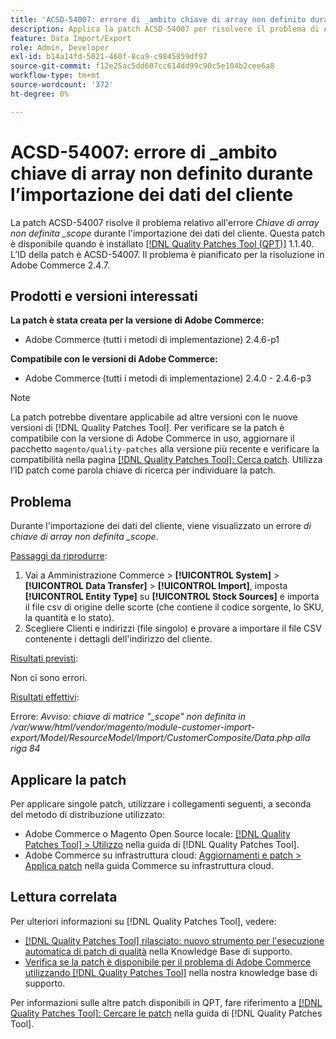```yaml
---
title: 'ACSD-54007: errore di _ambito chiave di array non definito durante l’importazione dei dati del cliente'
description: Applica la patch ACSD-54007 per risolvere il problema di Adobe Commerce, se durante l’importazione dei dati dei clienti viene visualizzato un errore di _ambito chiave array non definita.
feature: Data Import/Export
role: Admin, Developer
exl-id: b14a14fd-5021-460f-8ca9-c9845859df97
source-git-commit: f12e25ac5dd607cc614dd99c90c5e104b2cee6a8
workflow-type: tm+mt
source-wordcount: '372'
ht-degree: 0%

---
```


# ACSD-54007: errore di _ambito chiave di array non definito durante l’importazione dei dati del cliente

La patch ACSD-54007 risolve il problema relativo all&#39;errore *Chiave di array non definita _scope* durante l&#39;importazione dei dati del cliente. Questa patch è disponibile quando è installato [[!DNL Quality Patches Tool (QPT)]](/help/announcements/adobe-commerce-announcements/magento-quality-patches-released-new-tool-to-self-serve-quality-patches.md) 1.1.40. L’ID della patch è ACSD-54007. Il problema è pianificato per la risoluzione in Adobe Commerce 2.4.7.

## Prodotti e versioni interessati

**La patch è stata creata per la versione di Adobe Commerce:**

* Adobe Commerce (tutti i metodi di implementazione) 2.4.6-p1

**Compatibile con le versioni di Adobe Commerce:**

* Adobe Commerce (tutti i metodi di implementazione) 2.4.0 - 2.4.6-p3

>[!NOTE]
>
>La patch potrebbe diventare applicabile ad altre versioni con le nuove versioni di [!DNL Quality Patches Tool]. Per verificare se la patch è compatibile con la versione di Adobe Commerce in uso, aggiornare il pacchetto `magento/quality-patches` alla versione più recente e verificare la compatibilità nella pagina [[!DNL Quality Patches Tool]: Cerca patch](https://experienceleague.adobe.com/tools/commerce-quality-patches/index.html?lang=it). Utilizza l’ID patch come parola chiave di ricerca per individuare la patch.

## Problema

Durante l&#39;importazione dei dati del cliente, viene visualizzato un errore *di chiave di array non definita _scope*.

<u>Passaggi da riprodurre</u>:

1. Vai a Amministrazione Commerce > **[!UICONTROL System]** > **[!UICONTROL Data Transfer]** > **[!UICONTROL Import]**, imposta **[!UICONTROL Entity Type]** su **[!UICONTROL Stock Sources]** e importa il file csv di origine delle scorte (che contiene il codice sorgente, lo SKU, la quantità e lo stato).
1. Scegliere Clienti e indirizzi (file singolo) e provare a importare il file CSV contenente i dettagli dell&#39;indirizzo del cliente.

<u>Risultati previsti</u>:

Non ci sono errori.

<u>Risultati effettivi</u>:

Errore: *Avviso: chiave di matrice &quot;_scope&quot; non definita in /var/www/html/vendor/magento/module-customer-import-export/Model/ResourceModel/Import/CustomerComposite/Data.php alla riga 84*

## Applicare la patch

Per applicare singole patch, utilizzare i collegamenti seguenti, a seconda del metodo di distribuzione utilizzato:

* Adobe Commerce o Magento Open Source locale: [[!DNL Quality Patches Tool] > Utilizzo](https://experienceleague.adobe.com/docs/commerce-operations/tools/quality-patches-tool/usage.html?lang=it) nella guida di [!DNL Quality Patches Tool].
* Adobe Commerce su infrastruttura cloud: [Aggiornamenti e patch > Applica patch](https://experienceleague.adobe.com/docs/commerce-cloud-service/user-guide/develop/upgrade/apply-patches.html?lang=it) nella guida Commerce su infrastruttura cloud.

## Lettura correlata

Per ulteriori informazioni su [!DNL Quality Patches Tool], vedere:

* [[!DNL Quality Patches Tool] rilasciato: nuovo strumento per l&#39;esecuzione automatica di patch di qualità](/help/announcements/adobe-commerce-announcements/magento-quality-patches-released-new-tool-to-self-serve-quality-patches.md) nella Knowledge Base di supporto.
* [Verifica se la patch è disponibile per il problema di Adobe Commerce utilizzando  [!DNL Quality Patches Tool]](/help/support-tools/patches-available-in-qpt-tool/check-patch-for-magento-issue-with-magento-quality-patches.md) nella nostra knowledge base di supporto.

Per informazioni sulle altre patch disponibili in QPT, fare riferimento a [[!DNL Quality Patches Tool]: Cercare le patch](https://experienceleague.adobe.com/tools/commerce-quality-patches/index.html?lang=it) nella guida di [!DNL Quality Patches Tool].
